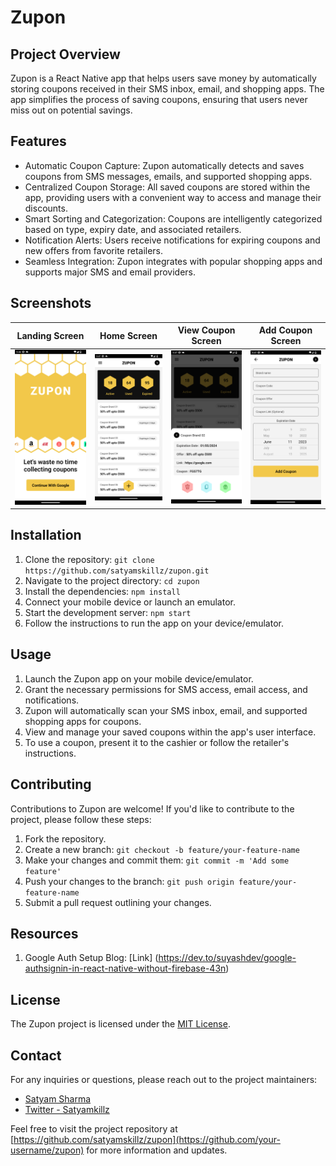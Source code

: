 # Zupon

## Project Overview

Zupon is a React Native app that helps users save money by automatically storing coupons received in their SMS inbox, email, and shopping apps. The app simplifies the process of saving coupons, ensuring that users never miss out on potential savings.

## Features

-   Automatic Coupon Capture: Zupon automatically detects and saves coupons from SMS messages, emails, and supported shopping apps.
-   Centralized Coupon Storage: All saved coupons are stored within the app, providing users with a convenient way to access and manage their discounts.
-   Smart Sorting and Categorization: Coupons are intelligently categorized based on type, expiry date, and associated retailers.
-   Notification Alerts: Users receive notifications for expiring coupons and new offers from favorite retailers.
-   Seamless Integration: Zupon integrates with popular shopping apps and supports major SMS and email providers.

## Screenshots

| Landing Screen                                    | Home Screen                                    | View Coupon Screen                                    | Add Coupon Screen                                    |
| ------------------------------------------------- | ---------------------------------------------- | ----------------------------------------------------- | ---------------------------------------------------- |
| ![Screenshot 1](frontend/screenshots/landing.png) | ![Screenshot 2](frontend/screenshots/home.png) | ![Screenshot 3](frontend/screenshots/view-coupon.png) | ![Screenshot 3](frontend/screenshots/add-coupon.png) |

## Installation

1. Clone the repository: `git clone https://github.com/satyamskillz/zupon.git`
2. Navigate to the project directory: `cd zupon`
3. Install the dependencies: `npm install`
4. Connect your mobile device or launch an emulator.
5. Start the development server: `npm start`
6. Follow the instructions to run the app on your device/emulator.

## Usage

1. Launch the Zupon app on your mobile device/emulator.
2. Grant the necessary permissions for SMS access, email access, and notifications.
3. Zupon will automatically scan your SMS inbox, email, and supported shopping apps for coupons.
4. View and manage your saved coupons within the app's user interface.
5. To use a coupon, present it to the cashier or follow the retailer's instructions.

## Contributing

Contributions to Zupon are welcome! If you'd like to contribute to the project, please follow these steps:

1. Fork the repository.
2. Create a new branch: `git checkout -b feature/your-feature-name`
3. Make your changes and commit them: `git commit -m 'Add some feature'`
4. Push your changes to the branch: `git push origin feature/your-feature-name`
5. Submit a pull request outlining your changes.

## Resources

1. Google Auth Setup Blog: [Link] (https://dev.to/suyashdev/google-authsignin-in-react-native-without-firebase-43n)

## License

The Zupon project is licensed under the [MIT License](LICENSE).

## Contact

For any inquiries or questions, please reach out to the project maintainers:

-   [Satyam Sharma](mailto:satyamskillz@example.com)
-   [Twitter - Satyamkillz](https://twitter.com/satyamskillz)

Feel free to visit the project repository at [https://github.com/satyamskillz/zupon](https://github.com/your-username/zupon) for more information and updates.
